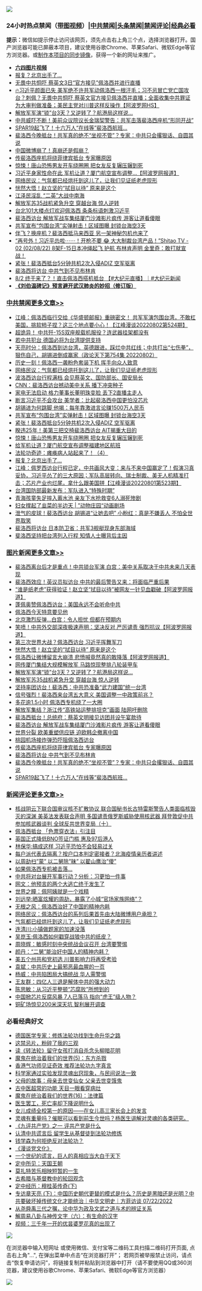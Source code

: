 ![](https://raw.githubusercontent.com/jsvpn/jsproxy/dev/64photo/fqnews-qr.jpg)

<div id="tt">
<h3>24小时热点禁闻（<a href="https://aaa.v2dns.tk/?QAjUl=BgRp5UNKRn&T5Vk=fPVH&Q59Ab=WxGE" target="_blank">带图视频</a>）|<a href="#%E4%B8%AD%E5%85%B1%E7%A6%81%E9%97%BB%E6%9B%B4%E5%A4%9A%E6%96%87%E7%AB%A0">中共禁闻</a>|<a href="#%E5%9B%BE%E7%89%87%E6%96%B0%E9%97%BB%E6%9B%B4%E5%A4%9A%E6%96%87%E7%AB%A0">头条禁闻</a>|<a href="#%E6%96%B0%E9%97%BB%E8%AF%84%E8%AE%BA%E6%9B%B4%E5%A4%9A%E6%96%87%E7%AB%A0">禁闻评论|<a href="#%E5%BF%85%E7%9C%8B%E7%BB%8F%E5%85%B8%E5%A5%BD%E6%96%87">经典必看</a></h3>
<div><b>提示：</b>微信如提示停止访问该网页，须先点击右上角三个点，选择浏览器打开。国产浏览器可能已屏蔽本项目，建议使用谷歌Chrome、苹果Safari、微软Edge等官方浏览器。或<a href="%E5%88%B6%E4%BD%9Cgit%E7%A6%81%E9%97%BB%E9%95%9C%E5%83%8F.md">制作本项目的同步镜像</a>，获得一个新的网址来推广。</div>
<ul>
<li><b><a href="http://d2.v2rss.gq/64.mp4" target="_blank">六四图片视频</a></b></li>
<li><a href="/cbnews/20220802/1766203.md">报复？北京出手了…</a></li>
<li><a href="/topimagenews/20220802/1766207.md">无畏中共恫吓 蔡英文3日“官方接见”佩洛西并进行直播</a></li>
<li><a href="/bannedvideo/20220802/1766321.md">🔥习近平颜面已失 美军绝不许共军动佩洛西一根汗毛；习不忌冒亡党亡国攻台？刺佩？无畏中共恫吓 蔡英文官方接见佩洛西并直播；全面收集中共罪证 为大审判做准备；美民主党对川普这样反操作【阿波罗网HS】</a></li>
<li><a href="/topimagenews/20220803/1766448.md">解放军军演“锁”台3天？又逆转了？航港局这样说…</a></li>
<li><a href="/topimagenews/20220802/1766266.md">中共威吓不断！美前众议院议长金瑞契警告：共军击落裴洛西座机“形同开战”</a></li>
<li><a href="/topimagenews/20220802/1766273.md">SPAR19起飞了！十六万人“在线等”裴洛西航班…</a></li>
<li><a href="/topimagenews/20220802/1766287.md">裴洛西今晚抵台！共军真的绝不“坐视不管”？专家：中共只会撂狠话、自圆其说</a></li>
<li><a href="/cnnews/20220803/1766490.md">中国微博崩了！真崩还是假崩？</a></li>
<li><a href="/topimagenews/20220802/1766301.md">传裴洛西座机将绕菲律宾抵台 专家曝原因</a></li>
<li><a href="/cbnews/20220802/1766384.md">惊悚！唐山恐怖男友开车绕圈圈 把女友反复辗压辗到死</a></li>
<li><a href="/topimagenews/20220802/1766236.md">习近平身家性命在此 军机让道？厦门航空宣布调整…【阿波罗网报道】</a></li>
<li><a href="/cbnews/20220803/1766458.md">网络民议：气氛都已经烘托到这儿了，让我们见证纸老虎现形</a></li>
<li><a href="/topimagenews/20220803/1766512.md">恍然大悟！赵立坚的“拭目以待” 原来是这个</a></li>
<li><a href="/cnnews/20220802/1766214.md">江泽民淫乱 “二英”大战中南海</a></li>
<li><a href="/topimagenews/20220803/1766443.md">解放军苏35战机紧急升空 穿越台海 惊人逆转</a></li>
<li><a href="/cnnews/20220802/1766396.md">台北101大楼点灯欢迎佩洛西 条条标语刺激习近平</a></li>
<li><a href="/topimagenews/20220802/1766383.md">裴洛西访台 解放军战车集结厦门沙滩影片疯传 游客让道看傻眼</a></li>
<li><a href="/cbnews/20220803/1766410.md">共军宣布“包围台湾”实弹射击！区域图曝 封锁台海空3天</a></li>
<li><a href="/topimagenews/20220802/1766237.md">伴飞？换座机？裴洛西抵马来西亚 另一架神秘包机也来了</a></li>
<li><a href="/bannedvideo/20220802/1766367.md">“再号外！习近平怂啦⋯⋯！开枪不要 😂 大大制裁台湾产品！”Shitao TV - 02 (02/08/22) 8架F-15日本冲绳起飞 护航 布林肯声明 金里奇：敢打就宣战！</a></li>
<li><a href="/cbnews/20220803/1766409.md">紧张！裴洛西抵台5分钟共机2次入侵ADIZ 空军驱离</a></li>
<li><a href="/topimagenews/20220802/1766288.md">裴洛西将访台 中共气到不见布林肯</a></li>
<li><a href="/bannedvideo/20220802/1766300.md">8/2  终于来了？！直击佩洛西搭机抵台 【#大纪元直播】｜#大纪元新闻</a></li>
<li><b><a href="/comments/20200207/1272816.md" target="_blank">《刘伯温碑记》预言避开武汉肺炎的妙招（修订版）</a></b></li>
</ul>
</div>

<div class="catlist">
<h3><a href="/cbnews/" target="_blank">中共禁闻</a><span><a href="/cbnews/" target="_blank" rel="nofollow">更多文章>></a></span></h3>
<ul>
<li><a href="/cbnews/20220803/1766694.md" target="_blank">江峰：佩洛西临行交给《华盛顿邮报》重磅密文！ 共军军演包围台湾，不敢杠美国，挑软柿子捏？这三个地点要小心！【江峰漫谈20220802第524期】</a></li>
<li><a href="/cbnews/20220803/1766603.md" target="_blank">超诡异！ 中共歼-15S双座舰载机服役？连武器挂架都没有</a></li>
<li><a href="/cbnews/20220803/1766587.md" target="_blank">若中共犯台 德国必将为台湾提供支持</a></li>
<li><a href="/cbnews/20220803/1766585.md" target="_blank">天亮时分：佩洛西到访台湾，英德跟进，踩烂中共红线；中共打出“七伤拳”，狠伤自己，胡锡进倒成赢家（政论天下第754集 20220802）</a></li>
<li><a href="/cbnews/20220803/1766536.md" target="_blank">历史一刻！佩洛西一袭粉色套装下机 挥手向众人致意</a></li>
<li><a href="/cbnews/20220803/1766458.md" target="_blank">网络民议：气氛都已经烘托到这儿了，让我们见证纸老虎现形</a></li>
<li><a href="/cbnews/20220803/1766452.md" target="_blank">波洛西访台行程满档 会见蔡英文、国防部长、国安局长</a></li>
<li><a href="/cbnews/20220803/1766451.md" target="_blank">CNN：裴洛西访台撼动美中关系 播下冲突种子</a></li>
<li><a href="/cbnews/20220803/1766450.md" target="_blank">家电无法启动 格力董事长董明珠变脸 丢下2直播主走人</a></li>
<li><a href="/cbnews/20220803/1766431.md" target="_blank">断言习近平不会攻台 美学者：比起裴洛西中国更怕没芯片</a></li>
<li><a href="/cbnews/20220803/1766430.md" target="_blank">胡锡进为何跳脚 他揭：每年靠激进言论赚1500万人民币</a></li>
<li><a href="/cbnews/20220803/1766410.md" target="_blank">共军宣布“包围台湾”实弹射击！区域图曝 封锁台海空3天</a></li>
<li><a href="/cbnews/20220803/1766409.md" target="_blank">紧张！裴洛西抵台5分钟共机2次入侵ADIZ 空军驱离</a></li>
<li><a href="/cbnews/20220803/1766408.md" target="_blank">睽违25年！美第三把交椅裴洛西访台 AIT揭重大目的</a></li>
<li><a href="/cbnews/20220802/1766384.md" target="_blank">惊悚！唐山恐怖男友开车绕圈圈 把女友反复辗压辗到死</a></li>
<li><a href="/cbnews/20220802/1766208.md" target="_blank">给军机让道？厦门航空宣布调整福建地区航班</a></li>
<li><a href="/cbnews/20220802/1765493.md" target="_blank">法轮功奇迹：瘫痪病人站起来了！（4）</a></li>
<li><a href="/cbnews/20220802/1766203.md" target="_blank">报复？北京出手了…</a></li>
<li><a href="/cbnews/20220802/1766188.md" target="_blank">江峰：佩罗西访台行程已定，中共画风大变：来与不来中国赢定了！假演习真妥协，习近平怂了的三大原因；军队高层转向、瑞士制裁、美无人机精准打击；芯片产业也烂尾，拿什么跟美国拼【江峰漫谈20220801第523期】</a></li>
<li><a href="/cbnews/20220802/1766141.md" target="_blank">台湾国防部最新发布：军队进入“特殊时期”</a></li>
<li><a href="/cbnews/20220802/1766139.md" target="_blank">青海孩童失足摔入蓄水池 亲友下水抢救变6人溺死惨剧</a></li>
<li><a href="/cbnews/20220802/1765937.md" target="_blank">妇女撑起了韭菜的半边天 | ”动物庄园“动画剧场</a></li>
<li><a href="/cbnews/20220802/1766125.md" target="_blank">泄气的皮球！裴洛西访台 胡锡进“让她去吧” 小粉红：真是不嫌丢人 不怕全世界取笑</a></li>
<li><a href="/cbnews/20220802/1766101.md" target="_blank">裴洛西将访台 日本防卫省：共军3舰艇现身东部海域</a></li>
<li><a href="/cbnews/20220802/1766100.md" target="_blank">斐洛西坚持把台湾列入行程 知情人士曝背后主因</a></li>

</ul>
</div>
<div class="catlist">
<h3><a href="/topimagenews/" target="_blank">图片新闻</a><span><a href="/topimagenews/" target="_blank" rel="nofollow">更多文章>></a></span></h3>
<ul>
<li><a href="/topimagenews/20220803/1766679.md" target="_blank">裴洛西离台后才是重点！中共锁台军演 白宫：美中关系取决于中共未来几天表现</a></li>
<li><a href="/topimagenews/20220803/1766631.md" target="_blank">裴洛西效应！英议员拟访台 中共的最后警告又来：将面临严重后果</a></li>
<li><a href="/topimagenews/20220803/1766630.md" target="_blank">“谁是纸老虎”获得验证！赵立坚“拭目以待”被网友一针见血戳破【阿波罗网报道】</a></li>
<li><a href="/topimagenews/20220803/1766602.md" target="_blank">蓬佩奥赞佩洛西访台：美国永远不会听命中共</a></li>
<li><a href="/topimagenews/20220803/1766586.md" target="_blank">佩洛西今天特意要见他</a></li>
<li><a href="/topimagenews/20220803/1766565.md" target="_blank">北京激烈反弹…白宫：令人担忧 但都在预期内</a></li>
<li><a href="/topimagenews/20220803/1766556.md" target="_blank">笑喷！中共外交部深夜极速声明：坚决反对 严厉谴责 强烈抗议【阿波罗网报道】</a></li>
<li><a href="/topimagenews/20220803/1766549.md" target="_blank">第三次世界大战？佩洛西访台 习近平挥舞军刀</a></li>
<li><a href="/topimagenews/20220803/1766512.md" target="_blank">恍然大悟！赵立坚的“拭目以待” 原来是这个</a></li>
<li><a href="/topimagenews/20220803/1766501.md" target="_blank">佩洛西让微博留言大崩溃 悲愤喊竟然真的敢降落【阿波罗网报道】</a></li>
<li><a href="/topimagenews/20220803/1766449.md" target="_blank">网传厦门集结大规模解放军 马路惊现整排八轮装甲车</a></li>
<li><a href="/topimagenews/20220803/1766448.md" target="_blank">解放军军演“锁”台3天？又逆转了？航港局这样说…</a></li>
<li><a href="/topimagenews/20220803/1766443.md" target="_blank">解放军苏35战机紧急升空 穿越台海 惊人逆转</a></li>
<li><a href="/topimagenews/20220803/1766429.md" target="_blank">坚持率团访台！裴洛西：中共恐准备“武力建国”统一台湾</a></li>
<li><a href="/topimagenews/20220803/1766427.md" target="_blank">信号强烈！裴洛西来台湾五大意义 美国调整一中政策前兆？</a></li>
<li><a href="/topimagenews/20220803/1766426.md" target="_blank">多花逾1.5小时 佩洛西专机绕了一大圈</a></li>
<li><a href="/topimagenews/20220803/1766407.md" target="_blank">解放军集结？浙江传“高铁站运整排坦克”画面 陆网吁删除</a></li>
<li><a href="/topimagenews/20220803/1766406.md" target="_blank">裴洛西抵台！总统府：蔡英文明接见访团并设午宴款待</a></li>
<li><a href="/topimagenews/20220802/1766383.md" target="_blank">裴洛西访台 解放军战车集结厦门沙滩影片疯传 游客让道看傻眼</a></li>
<li><a href="/topimagenews/20220802/1766349.md" target="_blank">世界分裂 欧美重塑供应链 迫欧韩企撤离中国</a></li>
<li><a href="/topimagenews/20220802/1766348.md" target="_blank">桃园机场接炸弹恐吓阻佩洛西访台</a></li>
<li><a href="/topimagenews/20220802/1766301.md" target="_blank">传裴洛西座机将绕菲律宾抵台 专家曝原因</a></li>
<li><a href="/topimagenews/20220802/1766288.md" target="_blank">裴洛西将访台 中共气到不见布林肯</a></li>
<li><a href="/topimagenews/20220802/1766287.md" target="_blank">裴洛西今晚抵台！共军真的绝不“坐视不管”？专家：中共只会撂狠话、自圆其说</a></li>
<li><a href="/topimagenews/20220802/1766273.md" target="_blank">SPAR19起飞了！十六万人“在线等”裴洛西航班…</a></li>

</ul>
</div>
<div class="catlist">
<h3><a href="/comments/" target="_blank">新闻评论</a><span><a href="/comments/" target="_blank" rel="nofollow">更多文章>></a></span></h3>
<ul>
<li><a href="/comments/20220803/1766692.md" target="_blank">核战阴云下联合国审议核不扩散协议 联合国秘书长古特雷斯警告人类面临核毁灭的深渊 美英法发表联合声明 多国谴责俄罗斯威胁使用核武器 拜登敦促中共参加核武器谈判 全球反共世界变局（十）</a></li>
<li><a href="/comments/20220803/1766687.md" target="_blank">佩洛西抵台 「色票穿衣法」引注目</a></li>
<li><a href="/comments/20220803/1766678.md" target="_blank">英国正式降低BNO签证门槛 惠及97后港人</a></li>
<li><a href="/comments/20220803/1766662.md" target="_blank">林保华:搞成这样 习近平恐怕不会轻易过关</a></li>
<li><a href="/comments/20220803/1766661.md" target="_blank">每户派代表去隔离？按户口本判定密接者？北海疫情亲历者讲述</a></li>
<li><a href="/comments/20220803/1766660.md" target="_blank">以周劼扫&#8221;蒙&#8221; 以二舅除&#8221;昧&#8221; 以翟山鹰治&#8221;傻&#8221;</a></li>
<li><a href="/comments/20220803/1766659.md" target="_blank">如果佩洛西专机被击落…</a></li>
<li><a href="/comments/20220803/1766653.md" target="_blank">中共将对台展开军事行动？分析：习更怕一件事</a></li>
<li><a href="/comments/20220803/1766641.md" target="_blank">网文：他预言的两个大逃亡终于发生了</a></li>
<li><a href="/comments/20220803/1766640.md" target="_blank">世界之瞳：佩阿姨就是一个戏精</a></li>
<li><a href="/comments/20220803/1766639.md" target="_blank">刘远举:晒富炫耀的周劼，暴露了小城“官场家族网络”？</a></li>
<li><a href="/comments/20220803/1766638.md" target="_blank">无根之风：佩洛西治好了中国的精神内耗</a></li>
<li><a href="/comments/20220803/1766637.md" target="_blank">网络民议：佩洛西访台的系列后果首先由大陆微博用户承担？</a></li>
<li><a href="/comments/20220803/1766636.md" target="_blank">气氛都已经烘托到这儿了，让我们见证纸老虎现形</a></li>
<li><a href="/comments/20220803/1766635.md" target="_blank">连清川:小镇做题家的加速没落</a></li>
<li><a href="/comments/20220803/1766634.md" target="_blank">吴崑玉:佩洛西如何戳穿战狼中共的纸皮？</a></li>
<li><a href="/comments/20220803/1766633.md" target="_blank">周晓辉：敏感时刻中央统战会议召开 台湾要警惕</a></li>
<li><a href="/comments/20220803/1766632.md" target="_blank">颜丹：“二舅”能治好中国人的精神内耗？</a></li>
<li><a href="/comments/20220803/1766614.md" target="_blank">美五个州共和党初选 川普影响力将再受考验</a></li>
<li><a href="/comments/20220803/1766591.md" target="_blank">袁斌：中共历史上最邪恶最血腥的一页</a></li>
<li><a href="/comments/20220803/1766590.md" target="_blank">杨威：中共陷困局大搞统战 华人需警惕</a></li>
<li><a href="/comments/20220803/1766589.md" target="_blank">王友群：四亿人三退是解体中共的强大动力</a></li>
<li><a href="/comments/20220803/1766588.md" target="_blank">陈思敏：从习近平整顿“芯腐败”所想到的</a></li>
<li><a href="/comments/20220803/1766552.md" target="_blank">中国掀芯片反腐风暴 7人已落马 指向“虎王”级人物？</a></li>
<li><a href="/comments/20220803/1766544.md" target="_blank">铜矿场惊见200米深天坑 智利展开调查</a></li>

</ul>
</div>

<div class="catlist">
<h3>必看经典好文</h3>
<ul>
<li><a href="/comments/20200607/783186.md" target="_blank">德国医学专家：修炼法轮功找到生命升华之路</a></li>
<li><a href="/yule/20210123/1473216.md" target="_blank">这禁忌片，粉碎了我的三观</a></li>
<li><a href="/comments/20190512/1127015.md" target="_blank">读《转法轮》留守女孩打消自杀念头柳暗花明</a></li>
<li><a href="/topimagenews/20180524/946967.md" target="_blank">魔鬼在统治着我们的世界(5)：东方杀戮</a></li>
<li><a href="/comments/20200517/1330064.md" target="_blank">香港气功师见证奇效 推荐法轮功九字真言</a></li>
<li><a href="/comments/20200921/1400587.md" target="_blank">科学家通过实验发现灵魂出窍现象，与民间说法一致</a></li>
<li><a href="/cbnews/20210507/1541162.md" target="_blank">父母的故事：母亲去世变仙女 父亲去世变饿鬼</a></li>
<li><a href="/lifebaike/20170523/762432.md" target="_blank">古中医超常的功能 天目一眼看穿病灶</a></li>
<li><a href="/topimagenews/20180615/958090.md" target="_blank">魔鬼在统治着我们的世界(16)：法律篇</a></li>
<li><a href="/sohnews/20150904/445868.md" target="_blank">医生罢工，死亡率却下降说明什么</a></li>
<li><a href="/comments/20210801/1597741.md" target="_blank">女儿成绩全校第一的原因——在女儿高三家长会上的发言</a></li>
<li><a href="/bannedvideo/20210915/1623919.md" target="_blank">灵魂有重量吗？催眠可以看到前生今世吗？杨医生讲解对灵魂的各类研究。</a></li>
<li><a href="/bookonline/20131116/201056.md" target="_blank">《九评共产党》之一 评共产党是什么</a></li>
<li><a href="/cbnews/20210723/1592176.md" target="_blank">认清中共谎言后 留学生从基督徒到法轮功修炼</a></li>
<li><a href="/comments/20210123/1473430.md" target="_blank">钱学森为何拒绝反对法轮功？</a></li>
<li><a href="/comments/20200521/783167.md" target="_blank">《漫谈党文化》</a></li>
<li><a href="/comments/20200621/1348067.md" target="_blank">一个世纪的谎言，巨人的真相应当大白于天下</a></li>
<li><a href="/tculture/xiulian/20151111/470021.md" target="_blank">定中所见：天国王朝</a></li>
<li><a href="/tculture/20211006/1633976.md" target="_blank">莫扎特苦乐相映短暂的一生</a></li>
<li><a href="/comments/20220503/1727847.md" target="_blank">古希腊与基督教中的轮回观念</a></li>
<li><a href="/tculture/xiulian/20151108/468739.md" target="_blank">定中经历：穆桂英传奇(下)</a></li>
<li><a href="/bannedvideo/20220723/1761909.md" target="_blank">专访章天亮 (下)：中国历史朝代更替的模式是什么？历史是黑暗还是光明？中共要破坏掉传统文化才能统治｜中华文明史｜方菲访谈 07/22/2022</a></li>
<li><a href="/tculture/20180501/935934.md" target="_blank">从尧舜禹三代之嘱，论中华为政及文武之道与术的辨证关系</a></li>
<li><a href="/tculture/20170925/832035.md" target="_blank">解周易八卦与神传文字（六）：有生命的汉字</a></li>
<li><a href="/aomi/qiwen/20151223/484507.md" target="_blank">视频：三千年一开的优昙婆罗花真的出现了</a></li>

</ul>
</div>

![](https://raw.githubusercontent.com/jsvpn/jsproxy/dev/64photo/fqnews-qr.jpg)

在浏览器中输入短网址 或使用微信、支付宝等二维码工具扫描二维码打开页面, 点击右上角"...", 在弹出菜单中点击“在浏览器打开”； 若网页被举报禁止访问，请点击“恢复申请访问”，将链接复制并粘贴到浏览器中打开（请不要使用QQ或360浏览器，建议使用谷歌Chrome、苹果Safari、微软Edge等官方浏览器）

![](https://raw.githubusercontent.com/jsvpn/jsproxy/dev/64photo/wx.jpg)